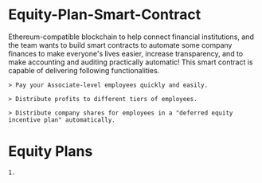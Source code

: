 # Equity-Plan-Smart-Contract

Ethereum-compatible blockchain to help connect financial institutions, and the team wants to build smart contracts to automate some company finances to make everyone's lives easier, increase transparency, and to make accounting and auditing practically automatic! This smart contract is capable of delivering following functionalities.

    > Pay your Associate-level employees quickly and easily.

    > Distribute profits to different tiers of employees.

    > Distribute company shares for employees in a "deferred equity incentive plan" automatically.

# Equity Plans

    1.
